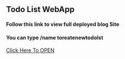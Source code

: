 ## Todo List WebApp
#### Follow this link to view full deployed blog Site 
#### You can type /name toreatenewtodolst
[Click Here To OPEN](https://secret-sierra-38998.herokuapp.com/)